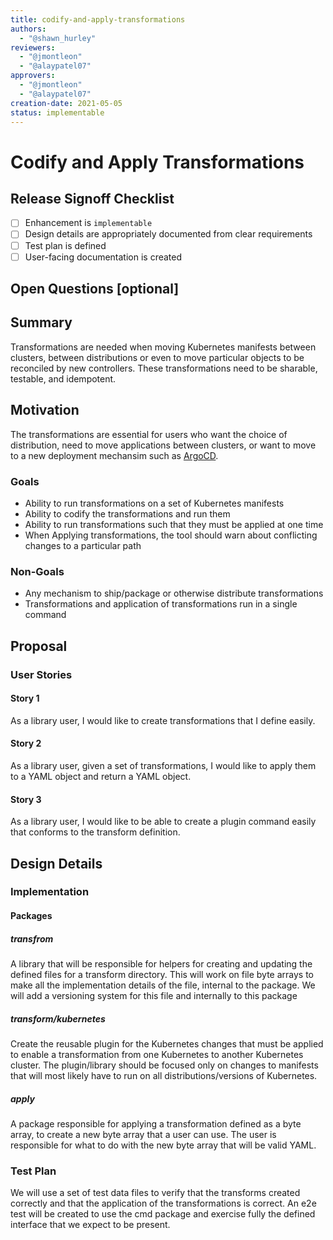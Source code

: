 ```yaml
---
title: codify-and-apply-transformations 
authors:
  - "@shawn_hurley"
reviewers:
  - "@jmontleon"
  - "@alaypatel07"
approvers:
  - "@jmontleon"
  - "@alaypatel07"
creation-date: 2021-05-05
status: implementable
---
```


# Codify and Apply Transformations

## Release Signoff Checklist

- [ ] Enhancement is `implementable`
- [ ] Design details are appropriately documented from clear requirements
- [ ] Test plan is defined
- [ ] User-facing documentation is created

## Open Questions [optional]


## Summary

Transformations are needed when moving Kubernetes manifests between clusters,
between distributions or even to move particular objects to be reconciled by
new controllers. 
These transformations need to be sharable, testable, and idempotent.

## Motivation

The transformations are essential for users who want the choice of distribution, 
need to move applications between clusters, or want to move to a new deployment
 mechansim such as [ArgoCD](https://argoproj.github.io/argo-cd/).

### Goals

- Ability to run transformations on a set of Kubernetes manifests
- Ability to codify the transformations and run them
- Ability to run transformations such that they must be applied at one time
- When Applying transformations, the tool should warn about conflicting changes to a particular path

### Non-Goals

- Any mechanism to ship/package or otherwise distribute transformations
- Transformations and application of transformations run in a single command

## Proposal

### User Stories

#### Story 1

As a library user, I would like to create transformations that I define easily.

#### Story 2

As a library user, given a set of transformations, I would like to apply them 
to a YAML object and return a YAML object.

#### Story 3

As a library user, I would like to be able to create a plugin command easily
that conforms to the transform definition.

## Design Details

### Implementation

#### Packages

##### transfrom

A library that will be responsible for helpers for creating and updating the
defined files for a transform directory.
This will work on file byte arrays to make all the implementation details of
the file, internal to the package.
We will add a versioning system for this file and internally to this package

##### transform/kubernetes

Create the reusable plugin for the Kubernetes changes that must be applied to
enable a transformation from one Kubernetes to another Kubernetes cluster.
The plugin/library should be focused only on changes to manifests that will most likely have
to run on all distributions/versions of Kubernetes.

##### apply

A package responsible for applying a transformation defined as a byte array,
to create a new byte array that a user can use.
The user is responsible for what to do with the new byte array that will be
valid YAML.


### Test Plan

We will use a set of test data files to verify that the transforms created
correctly and that the application of the transformations is correct.
An e2e test will be created to use the cmd package and exercise fully
the defined interface that we expect to be present.